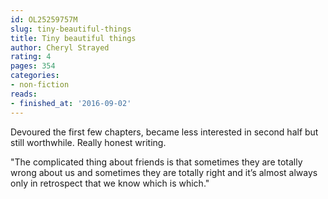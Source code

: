 ```yaml
---
id: OL25259757M
slug: tiny-beautiful-things
title: Tiny beautiful things
author: Cheryl Strayed
rating: 4
pages: 354
categories:
- non-fiction
reads:
- finished_at: '2016-09-02'
---
```

Devoured the first few chapters, became less interested in second half but still worthwhile. Really honest writing.

"The complicated thing about friends is that sometimes they are totally wrong about us and sometimes they are totally right and it’s almost always only in retrospect that we know which is which."
